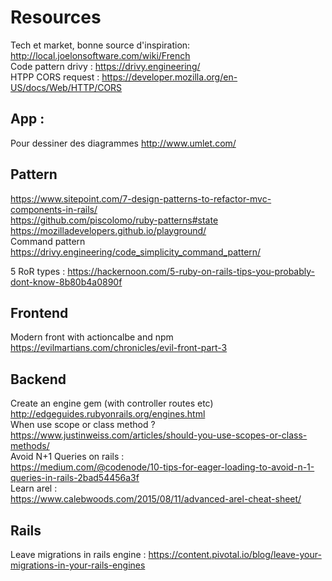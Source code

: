 # Resources

Tech et market, bonne source d'inspiration:
  http://local.joelonsoftware.com/wiki/French
<br>
Code pattern drivy :
https://drivy.engineering/
<br>
HTPP CORS request : 
https://developer.mozilla.org/en-US/docs/Web/HTTP/CORS


## App :
Pour dessiner des diagrammes
http://www.umlet.com/



## Pattern
https://www.sitepoint.com/7-design-patterns-to-refactor-mvc-components-in-rails/ </br>
https://github.com/piscolomo/ruby-patterns#state
https://mozilladevelopers.github.io/playground/ <br>
Command pattern https://drivy.engineering/code_simplicity_command_pattern/

5 RoR types : https://hackernoon.com/5-ruby-on-rails-tips-you-probably-dont-know-8b80b4a0890f


## Frontend
Modern front with actioncalbe and npm
https://evilmartians.com/chronicles/evil-front-part-3 </br>

## Backend

Create an engine gem (with controller routes etc) <br>
http://edgeguides.rubyonrails.org/engines.html
<br>
When use scope or class method ? <br>
https://www.justinweiss.com/articles/should-you-use-scopes-or-class-methods/
<br>
Avoid N+1 Queries on rails : <br>
https://medium.com/@codenode/10-tips-for-eager-loading-to-avoid-n-1-queries-in-rails-2bad54456a3f
<br>
Learn arel : <br>
https://www.calebwoods.com/2015/08/11/advanced-arel-cheat-sheet/

## Rails 

Leave migrations in rails engine : https://content.pivotal.io/blog/leave-your-migrations-in-your-rails-engines
